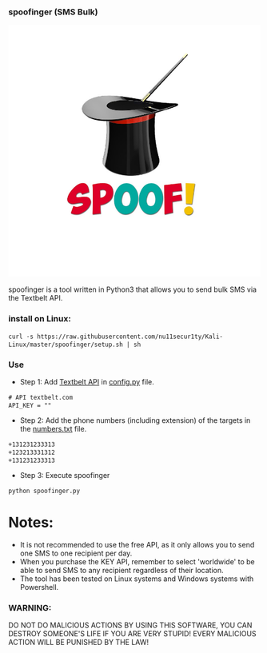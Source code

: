 ### spoofinger (SMS Bulk)

![](https://github.com/nu11secur1ty/Kali-Linux/blob/master/spoofinger/docs/logo.png)

spoofinger is a tool written in Python3 that allows you to send bulk SMS via the Textbelt API.

### install on Linux:

```curl
curl -s https://raw.githubusercontent.com/nu11secur1ty/Kali-Linux/master/spoofinger/setup.sh | sh
```

### Use
* Step 1: Add [Textbelt API](https://textbelt.com/purchase/?generateKey=1) in [config.py](https://github.com/nu11secur1ty/Kali-Linux/blob/master/spoofinger/config.py) file.
```
# API textbelt.com
API_KEY = ""
```
* Step 2: Add the phone numbers (including extension) of the targets in the [numbers.txt](https://github.com/nu11secur1ty/Kali-Linux/blob/master/spoofinger/numbers.txt) file.
```
+131231233313
+123213331312
+131231233313
```
* Step 3: Execute spoofinger
```
python spoofinger.py
```

# Notes:

* It is not recommended to use the free API, as it only allows you to send one SMS to one recipient per day.
* When you purchase the KEY API, remember to select 'worldwide' to be able to send SMS to any recipient regardless of their location.
* The tool has been tested on Linux systems and Windows systems with Powershell.

### WARNING:
DO NOT DO MALICIOUS ACTIONS BY USING THIS SOFTWARE, YOU CAN DESTROY SOMEONE'S LIFE IF YOU ARE VERY STUPID!
EVERY MALICIOUS ACTION WILL BE PUNISHED BY THE LAW!

